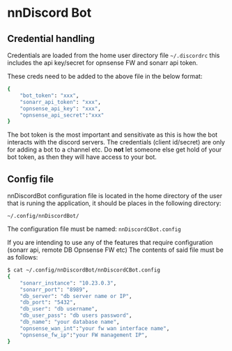 # nnDiscord Bot

## Credential handling

Credentials are loaded from the home user directory file `~/.discordrc` this includes the api key/secret for opnsense FW
 and sonarr api token.

These creds need to be added to the above file in the below format:

```bash
{
    "bot_token": "xxx",
    "sonarr_api_token": "xxx",
	"opnsense_api_key": "xxx",
	"opnsense_api_secret":"xxx"
}
```

The bot token is the most important and sensitivate as this is how the bot interacts with the discord servers.  The 
credentials (client id/secret) are only for adding a bot to a channel etc.  Do **not** let someone else get hold of 
your bot token, as then they will have access to your bot.


## Config file

nnDiscordBot configuration file is located in the home directory of the user that is runing the application, it should 
be places in the following directory:

`~/.config/nnDiscordBot/`

The configuration file must be named: `nnDiscordCBot.config`

If you are intending to use any of the features that require configuration (sonarr api, remote DB Opnsense FW etc) The 
contents of said file must be as follows:

```bash
$ cat ~/.config/nnDiscordBot/nnDiscordCBot.config 
{
	"sonarr_instance": "10.23.0.3",
	"sonarr_port": "8989",
	"db_server": "db server name or IP",
	"db_port": "5432",
	"db_user": "db username",
	"db_user_pass": "db users password",
	"db_name": "your database name",
	"opnsense_wan_int":"your fw wan interface name",
	"opnsense_fw_ip":"your FW management IP",
}
```